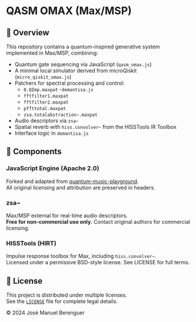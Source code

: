 # QASM OMAX (Max/MSP)

## 🎯 Overview

This repository contains a quantum-inspired generative system implemented in Max/MSP, combining:

- Quantum gate sequencing via JavaScript (`qasm_omax.js`)
- A minimal local simulator derived from microQiskit (`micro_qiskit_omax.js`)
- Patchers for spectral processing and control:
  - `0.QImp.maxpat`
   -`demantisa.js`
  - `fftfilter1.maxpat`
  - `fftfilter2.maxpat`
  - `pffttotal.maxpat`
  - `zsa.totalabstraction~.maxpat`
 - Audio descriptors via `zsa~`
- Spatial reverb with `hiss.convolver~` from the HISSTools IR Toolbox
- Interface logic in `demantisa.js`

## 🧩 Components

### JavaScript Engine (Apache 2.0)
Forked and adapted from [quantum-music-playground](https://github.com/JJavaFXpert/quantum-music-playground).  
All original licensing and attribution are preserved in headers.

### zsa~
Max/MSP external for real-time audio descriptors.  
**Free for non-commercial use only.** Contact original authors for commercial licensing.

### HISSTools (HIRT)
Impulse response toolbox for Max, including `hiss.convolver~`.  
Licensed under a permissive BSD-style license. See LICENSE for full terms.

## 📜 License

This project is distributed under multiple licenses.  
See the [`LICENSE`](./LICENSE) file for complete legal details.

© 2024 José Manuel Berenguer

